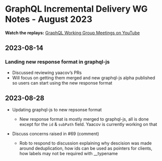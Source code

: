 # GraphQL Incremental Delivery WG Notes - August 2023

**Watch the replays:**
[GraphQL Working Group Meetings on YouTube](https://www.youtube.com/playlist?list=PLP1igyLx8foHTSNBi4tKUByY5kz4pqz1u)

## 2023-08-14

### Landing new response format in graphql-js
* Discussed reviewing yaacov’s PRs
* Will focus on getting them merged and new graphql-js alpha published so users can start using the new response format

## 2023-08-28
* Updating graphql-js to new repsonse format
  * New response format is mostly merged to graphql-js, all is done except for the `id` & `subPath` field. Yaacov is currently working on that
 
* Discuss concerns raised in #69 (comment)
  * Rob to respond to discussion explaining why descision was made around deduplication, how ids can be used as pointers for clients, how labels may not be required with __typename
